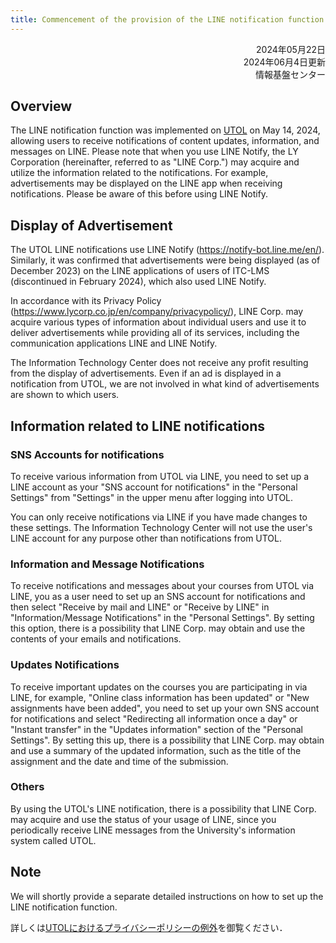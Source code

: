 ```yaml
---
title: Commencement of the provision of the LINE notification function on UTOL and precautions for when using the function
---
```



<div style="text-align: right;">
<span>2024年05月22日</span><br />
<span>2024年06月4日更新</span><br />
<span>情報基盤センター</span><br />
</div>

## Overview

The LINE notification function was implemented on [UTOL](/utol) on May 14, 2024, allowing users to receive notifications of content updates, information, and messages on LINE. Please note that when you use LINE Notify, the LY Corporation (hereinafter, referred to as "LINE Corp.") may acquire and utilize the information related to the notifications. For example, advertisements may be displayed on the LINE app when receiving notifications. Please be aware of this before using LINE Notify.

## Display of Advertisement

The UTOL LINE notifications use LINE Notify (<https://notify-bot.line.me/en/>). Similarly, it was confirmed that advertisements were being displayed (as of December 2023) on the LINE applications of users of ITC-LMS (discontinued in February 2024), which also used LINE Notify.

In accordance with its Privacy Policy (<https://www.lycorp.co.jp/en/company/privacypolicy/>), LINE Corp. may acquire various types of information about individual users and use it to deliver advertisements while providing all of its services, including the communication applications LINE and LINE Notify.

The Information Technology Center does not receive any profit resulting from the display of advertisements. Even if an ad is displayed in a notification from UTOL, we are not involved in what kind of advertisements are shown to which users.

## Information related to LINE notifications

### SNS Accounts for notifications

To receive various information from UTOL via LINE, you need to set up a LINE account as your "SNS account for notifications" in the "Personal Settings" from "Settings" in the upper menu after logging into UTOL.

You can only receive notifications via LINE if you have made changes to these settings. The Information Technology Center will not use the user's LINE account for any purpose other than notifications from UTOL.

### Information and Message Notifications

To receive notifications and messages about your courses from UTOL via LINE, you as a user need to set up an SNS account for notifications and then select "Receive by mail and LINE" or "Receive by LINE" in "Information/Message Notifications" in the "Personal Settings".
By setting this option, there is a possibility that LINE Corp. may obtain and use the contents of your emails and notifications.

### Updates Notifications

To receive important updates on the courses you are participating in via LINE, for example, "Online class information has been updated" or "New assignments have been added", you need to set up your own SNS account for notifications and select "Redirecting all information once a day" or "Instant transfer" in the "Updates information" section of the "Personal Settings". By setting this up, there is a possibility that LINE Corp. may obtain and use a summary of the updated information, such as the title of the assignment and the date and time of the submission.

### Others

By using the UTOL's LINE notification, there is a possibility that LINE Corp. may acquire and use the status of your usage of LINE, since you periodically receive LINE messages from the University's information system called UTOL.

## Note

We will shortly provide a separate detailed instructions on how to set up the LINE notification function.

詳しくは[UTOLにおけるプライバシーポリシーの例外](https://media.itc.u-tokyo.ac.jp/policy.html#utolPolicy)を御覧ください．
